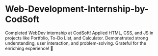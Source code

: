 # Web-Development-Internship-by-CodSoft
Completed WebDev internship at CodSoft! Applied HTML, CSS, and JS in projects like Portfolio, To-Do List, and Calculator. Demonstrated strong understanding, user interaction, and problem-solving. Grateful for the enriching experience! 🚀

